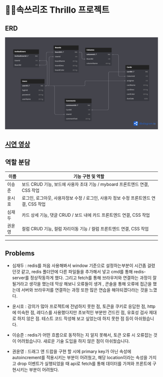 # 🧑‍💼속쓰리조 Thrillo 프로젝트

## ERD

![ERD](/public/img/KanbanBoard.png)

## [시연 영상](https://www.youtube.com/watch?v=sZdtcYi0y4A)

## 역할 분담

| 이름   | 기능 구현 및 역할                                                                      |
| ------ | -------------------------------------------------------------------------------------- |
| 이승준 | 보드 CRUD 기능, 보드에 사용자 초대 기능 / myboard 프론트엔드 연결, CSS 작업            |
| 윤시호 | 로그인, 로그아웃, 사용자정보 수정 / 로그인, 사용자 정보 수정 프론트엔드 연결, CSS 작업 |
| 심재두 | 카드 상세 기능, 댓글 CRUD / 보드 내에 카드 프론트엔드 연결, CSS 작업                   |
| 권윤영 | 컬럼 CRUD 기능, 컬럼 자리이동 기능 / 컬럼 프론트엔드 연결, CSS 작업                    |

---

## Problems

- 심재두 : redis를 처음 사용해봐서 window 기준으로 설정하는부분이 시간좀 걸렸던것 같고, redis 폴더안에 다른 파일들을 추가해서 넣고 cmd를 통해 redis-server를 정상작동하게 했다. 그리고 fetch를 통해 브라우저와 연결하는 과정이 잘될거라고 생각을 했는데 막상 해보니 오류들이 생겨 , 콘솔을 통해 오류에 접근을 했는데 서버와 브라우저를 연결하는 과정 또한 많은 연습을 해야되겠다라는 것을 느꼈다.

- 윤시호 : 강의가 많아 프로젝트에 전념하지 못한 점, 토큰을 쿠키로 응답한 점, http에 미숙한 점, 레디스를 사용했다지만 초보적인 부분만 건드린 점, 유효성 검사 제대로 하지 않은 점.
  테스트 코드 작성해 보고 싶었는데 하지 못한 점 등이 아쉬웠습니다.

- 이승준 : redis가 어떤 흐름으로 동작하는 지 알지 못해서, 토큰 오류 시 오류잡는 것이 어려웠습니다. 새로운 기술 도입을 하지 않은 점이 아쉬웠습니다.

- 권윤영 : 드래그 앤 드랍을 구현 할 시에 primary key가 아닌 속성에 autoincrement를 적용시키는 부분이 어려웠고, 해당 location이라는 속성을 가지고 drop 이벤트가 실행되었을 때 api로 fetch를 통해 데이터를 가져와 프론트에 구현시키는 부분이 어려웠다.

